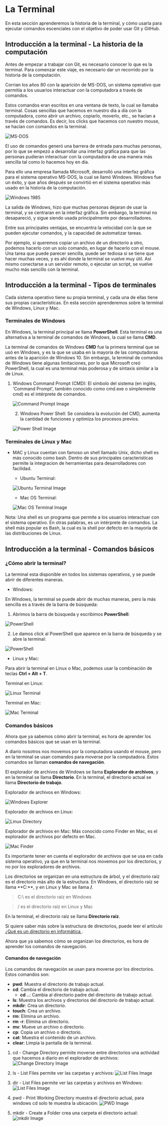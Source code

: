 # La Terminal

En esta sección aprenderemos la historia de la terminal, y cómo usarla para ejecutar comandos escenciales con el objetivo de poder usar Git y GitHub.

## Introducción a la terminal - La historia de la computación
Antes de empezar a trabajar con Git, es necesario conocer lo que es la terminal. Para comenzar este viaje, es necesario dar un recorrido por la historia de la computación.

Corrian los años 80 con la aparición de MS-DOS, un sistema operativo que permitía a los usuarios interactuar con la computadora a través de comandos.

Estos comandos eran escritos en una ventana de texto, la cual se llamaba terminal. Cosas sencillas que hacemos en nuestro día a día con la computadora, como abrir un archivo, copiarlo, moverlo, etc., se hacían a través de comandos. Es decir, los clicks que hacemos con nuestro mouse, se hacían con comandos en la terminal.

![MS-DOS](https://media.wired.com/photos/5932672e5c4fbd732b552457/master/w_2560%2Cc_limit/MSDOS.jpg)

El uso de comandos generó una barrera de entrada para muchas personas, por lo que se empezó a desarrollar una interfaz gráfica para que las personas pudieran interactuar con la computadora de una manera más sencilla tal como lo hacemos hoy en día.

Para ello una empresa llamada Microsoft, desarrolló una interfaz gráfica para el sistema operativo MS-DOS, la cual se llamó Windows. Windows fue un éxito, y que años después se convirtió en el sistema operativo más usado en la historia de la computación.

![Windows 1985](https://upload.wikimedia.org/wikipedia/en/4/4e/Windows1.0.png)

La salida de Windows, hizo que muchas personas dejaran de usar la terminal, y se centraran en la interfaz gráfica. Sin embargo, la terminal no desapareció, y sigue siendo usada principalmente por desarrolladores.

Entre sus principales ventajas, se encuentra la velocidad con la que se pueden ejecutar comandos, y la capacidad de automatizar tareas. 

Por ejemplo, si queremos copiar un archivo de un directorio a otro, podemos hacerlo con un solo comando, en lugar de hacerlo con el mouse. Una tarea que puede parecer sencilla, puede ser tediosa si se tiene que hacer muchas veces, y es ahí donde la terminal se vuelve muy útil. Así mismo conectarse a un servidor remoto, o ejecutar un script, se vuelve mucho más sencillo con la terminal.

##  Introducción a la terminal - Tipos de terminales

Cada sistema operativo tiene su propia terminal, y cada una de ellas tiene sus propias características. En esta sección aprenderemos sobre la terminal de Windows, Linux y Mac.

### Terminales de Windows

En Windows, la terminal principal se llama **PowerShell**. Esta terminal es una alternativa a la terminal de comandos de Windows, la cual se llama **CMD**.

La terminal de comandos de Windows **CMD** fue la primera terminal que se usó en Windows, y es la que se usaba en la mayoría de las computadoras antes de la aparición de Windows 10. Sin embargo, la terminal de comandos de Windows tiene algunas limitaciones, por lo que Microsoft creó PowerShell, la cual es una terminal más poderosa y de sintaxis similar a la de Linux.

 1. Windows Command Prompt (CMD): El símbolo del sistema (en inglés, 'Command Prompt', también conocido como cmd.exe o simplemente cmd) es el intérprete de comandos.

    ![Command Prompt Image](https://upload.wikimedia.org/wikipedia/commons/b/b3/Command_Prompt_on_Windows_10_RTM.png)
    
    2. Windows Power Shell: Se considera la evolución del CMD, aumenta la cantidad de funciones y optimiza los procesos previos.

    ![Power Shell Image](https://www.muycomputerpro.com/wp-content/uploads/2019/04/PowerShell7.jpg)


### Terminales de Linux y Mac

- MAC y Linux cuentan con famoso un shell llamado Unix, dicho shell es más conocido como bash. Dentro de sus principales caracteristicas permite la integracion de herramientas para desarrolladores con facilidad.

    - Ubuntu Terminal:
    
    ![Ubuntu Terminal Image](https://www.ionos.es/digitalguide/fileadmin/DigitalGuide/Screenshots/ubuntu-bash.png)

    - Mac OS Terminal:

    ![Mac OS Terminal Image](https://tecno-adictos.com/wp-content/uploads/2021/06/Como-usar-la-terminal-macOS-una-guia-para-principiantes.png)

Nota: Una shell es un programa que permite a los usuarios interactuar con el sistema operativo. En otras palabras, es un intérprete de comandos. La shell más popular es Bash, la cual es la shell por defecto en la mayoría de las distribuciones de Linux.

## Introducción a la terminal - Comandos básicos

### ¿Cómo abrir la terminal?

La terminal esta disponible en todos los sistemas operativos, y se puede abrir de diferentes maneras. 

- Windows:

En Windows, la terminal se puede abrir de muchas maneras, pero la más sencilla es a través de la barra de búsqueda:

1. Abrimos la barra de búsqueda y escribimos **PowerShell**:

![PowerShell](https://i.imgur.com/vgAqKO0.png)

2. Le damos click al PowerShell que aparece en la barra de búsqueda y se abre la terminal:

![PowerShell](https://i.imgur.com/K6jOFPu.png)

- Linux y Mac:

Para abrir la terminal en Linux o Mac, podemos usar la combinación de teclas **Ctrl + Alt + T**.

Terminal en Linux:

![Linux Terminal](https://ubuntucommunity.s3.dualstack.us-east-2.amazonaws.com/original/2X/b/ba76cbf3dc8dc2cc94d26dd61c7aad3cedcd5102.png)

Terminal en Mac:

![Mac Terminal](https://media.idownloadblog.com/wp-content/uploads/2021/12/Terminal-Command-Window-Mac.png)

### Comandos básicos

Ahora que ya sabemos cómo abrir la terminal, es hora de aprender los comandos básicos que se usan en la terminal.

A diario nosotros nos movemos por la computadora usando el mouse, pero en la terminal se usan comandos para moverse por la computadora. Estos comandos se llaman **comandos de navegación**.

El explorador de archivos de Windows se llama **Explorador de archivos**, y en la terminal se llama **Directorio**. En la terminal, el directorio actual se llama **Directorio de trabajo**.

Explorador de archivos en Windows:

![Windows Explorer](https://www.adslzone.net/app/uploads-adslzone.net/2020/10/panel-acceso-rapido-655x500.jpg)

Explorador de archivos en Linux:

![Linux Directory](https://ubunlog.com/wp-content/uploads/2018/02/Nautilus.jpg)

Explorador de archivos en Mac: Más conocido como Finder en Mac, es el explorador de archivos por defecto en Mac.

![Mac Finder](https://i.blogs.es/81404d/es1/1366_2000.jpg)

Es importante tener en cuenta el explorador de archivos que se usa en cada sistema operativo, ya que en la terminal nos movemos por los directorios, y no por los exploradores de archivos.

Los directorios se organizan en una estructura de árbol, y el directorio raíz es el directorio más alto de la estructura. En Windows, el directorio raíz se llama **C:\**, y en Linux y Mac se llama **/**.

> C:\ es el directorio raíz en Windows

> / es el directorio raíz en Linux y Mac

En la terminal, el directorio raíz se llama **Directorio raíz**.

Si quiere saber más sobre la estructura de directorios, puede leer el artículo [¿Qué es un directorio en informática ](https://www.hostgator.mx/blog/que-es-un-directorio/).

Ahora que ya sabemos cómo se organizan los directorios, es hora de aprender los comandos de navegación.

#### Comandos de navegación

Los comandos de navegación se usan para moverse por los directorios. Estos comandos son:

  * **pwd**: Muestra el directorio de trabajo actual.
  * **cd**: Cambia el directorio de trabajo actual.
    * **cd ..**: Cambia al directorio padre del directorio de trabajo actual.
  * **ls**: Muestra los archivos y directorios del directorio de trabajo actual.
  * **mkdir**: Crea un directorio.
  * **touch**: Crea un archivo.
  * **rm**: Elimina un archivo.
  * **rm -r**: Elimina un directorio.
  * **mv**: Mueve un archivo o directorio.
  * **cp**: Copia un archivo o directorio.
  * **cat**: Muestra el contenido de un archivo.
  * **clear**: Limpia la pantalla de la terminal.

1. cd - Change Directory permite moverse entre directorios una actividad que hacemos a diario en el explorador de archivos:
![Change Directory Image](https://generalassembly.github.io/prework/cl/Graphics/terminal_cd.gif)

2. ls - List Files permite ver las carpetas y archivos:
![List Files Image](https://www.solvetic.com/uploads/monthly_03_2017/tutorials-7463-0-36962500-1489423518.jpg)

3. dir - List Files permite ver las carpetas y archivos en Windows:
![List Files Image](https://www.solvetic.com/uploads/monthly_03_2017/tutorials-7463-0-36962500-1489423518.jpg)

4. pwd - Print Working Directory muestra el directorio actual, para windows cd solo te muestra la ubicación:
![PWD Image](https://generalassembly.github.io/prework/cl/Graphics/terminal_ls.gif)

5. mkdir - Create a Folder crea una carpeta el directorio actual:
![mkdir Image](https://generalassembly.github.io/prework/cl/Graphics/terminal_rm_r.gif)